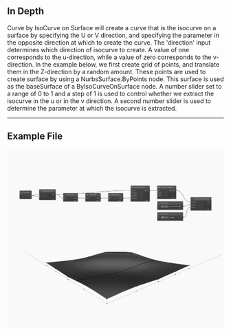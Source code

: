 ## In Depth
Curve by IsoCurve on Surface will create a curve that is the isocurve on a surface by specifying the U or V direction, and specifying the parameter in the opposite direction at which to create the curve. The 'direction' input determines which direction of isocurve to create. A value of one corresponds to the u-direction, while a value of zero corresponds to the v-direction. In the example below, we first create grid of points, and translate them in the Z-direction by a random amount. These points are used to create surface by using a NurbsSurface.ByPoints node. This surface is used as the baseSurface of a ByIsoCurveOnSurface node. A number slider set to a range of 0 to 1 and a step of 1 is used to control whether we extract the isocurve in the u or in the v direction. A second number slider is used to determine the parameter at which the isocurve is extracted.
___
## Example File

![ByIsoCurveOnSurface](./Autodesk.DesignScript.Geometry.Curve.ByIsoCurveOnSurface_img.jpg)


